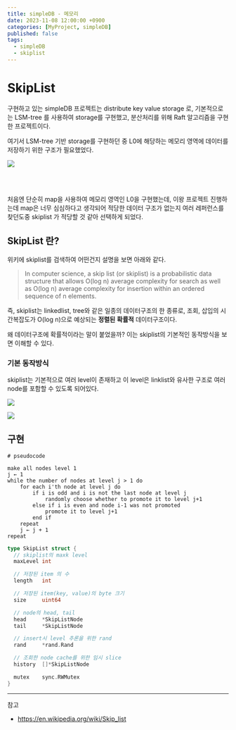 ```yaml
---
title: simpleDB - 메모리
date: 2023-11-08 12:00:00 +0900
categories: [MyProject, simpleDB]
published: false
tags:
  - simpleDB
  - skiplist
---
```


# SkipList

구현하고 있는 simpleDB 프로젝트는 distribute key value storage 로,
기본적으로는 LSM-tree 를 사용하여 storage를 구현했고, 분산처리를 위해 Raft 알고리즘을 구현한 프로젝트이다.

여기서 LSM-tree 기반 storage를 구현하던 중 L0에 해당하는 메모리 영역에 데이터를 저장하기 위한 구조가 필요했었다.

![](https://d3i71xaburhd42.cloudfront.net/63c1a337908cf35784ad682e5c7d946f225bddc5/2-Figure1-1.png)

<br></br>

처음엔 단순히 map을 사용하여 메모리 영역인 L0을 구현했는데, 이왕 프로젝트 진행하는데 map은 너무 심심하다고 생각되어 적당한 데이터 구조가 없는지 여러 레퍼런스를 찾던도중 skiplist 가 적당할 것 같아 선택하게 되었다.

## SkipList 란?

위키에 skiplist를 검색하여 어떤건지 설명을 보면 아래와 같다.

> In computer science, a skip list (or skiplist) is a probabilistic data structure that allows O(log n) average complexity for search as well as O(log n) average complexity for insertion within an ordered sequence of n elements.

즉, skiplist는 linkedlist, tree와 같은 일종의 데이터구조의 한 종류로, 조회, 삽입의 시간복잡도가 O(log n)으로 예상되는 **정렬된** **확률적** 데이터구조이다.

왜 데이터구조에 확률적이라는 말이 붙었을까? 이는 skiplist의 기본적인 동작방식을 보면 이해할 수 있다.

### 기본 동작방식

skiplist는 기본적으로 여러 level이 존재하고 이 level은 linklist와 유사한 구조로 여러 node를 포함할 수 있도록 되어있다.

![](https://upload.wikimedia.org/wikipedia/commons/thumb/8/86/Skip_list.svg/400px-Skip_list.svg.png)

![](https://upload.wikimedia.org/wikipedia/commons/thumb/2/2c/Skip_list_add_element-en.gif/400px-Skip_list_add_element-en.gif)

## 구현

```
# pseudocode

make all nodes level 1
j ← 1
while the number of nodes at level j > 1 do
    for each i'th node at level j do
        if i is odd and i is not the last node at level j
            randomly choose whether to promote it to level j+1
        else if i is even and node i-1 was not promoted
            promote it to level j+1
        end if
    repeat
    j ← j + 1
repeat
```

```go
type SkipList struct {
  // skiplist의 maxk level
  maxLevel int

  // 저장된 item 의 수
  length   int

  // 저장된 item(key, value)의 byte 크기
  size     uint64

  // node의 head, tail
  head     *SkipListNode
  tail     *SkipListNode

  // insert시 level 추론을 위한 rand
  rand     *rand.Rand

  // 조회한 node cache를 위한 임시 slice
  history  []*SkipListNode

  mutex    sync.RWMutex
}
```

---

참고

- https://en.wikipedia.org/wiki/Skip_list
